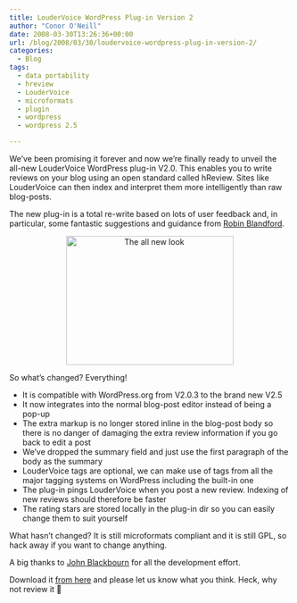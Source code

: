 ```yaml
---
title: LouderVoice WordPress Plug-in Version 2
author: "Conor O'Neill"
date: 2008-03-30T13:26:36+00:00
url: /blog/2008/03/30/loudervoice-wordpress-plug-in-version-2/
categories:
  - Blog
tags:
  - data portability
  - hreview
  - LouderVoice
  - microformats
  - plugin
  - wordpress
  - wordpress 2.5

---
```

We&#8217;ve been promising it forever and now we&#8217;re finally ready to unveil the all-new LouderVoice WordPress plug-in V2.0. This enables you to write reviews on your blog using an open standard called hReview. Sites like LouderVoice can then index and interpret them more intelligently than raw blog-posts.

The new plug-in is a total re-write based on lots of user feedback and, in particular, some fantastic suggestions and guidance from [Robin Blandford][1].

<p style="text-align: center;">
  <a href="https://loudervoice.com/wp-content/uploads/2008/03/plugin2.png"><img class="aligncenter size-medium wp-image-115" title="LouderVoicePLuginV2Screenshot" src="https://loudervoice.com/wp-content/uploads/2008/03/plugin2-300x231.png" alt="The all new look" width="300" height="231" /></a>
</p>

So what&#8217;s changed? Everything!

  * It is compatible with WordPress.org from V2.0.3 to the brand new V2.5
  * It now integrates into the normal blog-post editor instead of being a pop-up
  * The extra markup is no longer stored inline in the blog-post body so there is no danger of damaging the extra review information if you go back to edit a post
  * We&#8217;ve dropped the summary field and just use the first paragraph of the body as the summary
  * LouderVoice tags are optional, we can make use of tags from all the major tagging systems on WordPress including the built-in one
  * The plug-in pings LouderVoice when you post a new review. Indexing of new reviews should therefore be faster
  * The rating stars are stored locally in the plug-in dir so you can easily change them to suit yourself

What hasn&#8217;t changed? It is still microformats compliant and it is still GPL, so hack away if you want to change anything.

A big thanks to [John Blackbourn][2] for all the development effort.

Download it [from here][3] and please let us know what you think. Heck, why not review it 🙂

 [1]: http://www.bytesurgery.com/blog/
 [2]: http://johnblackbourn.com/
 [3]: https://loudervoice.com/static/extras/loudervoice_wordpress_plugin_v20.zip
